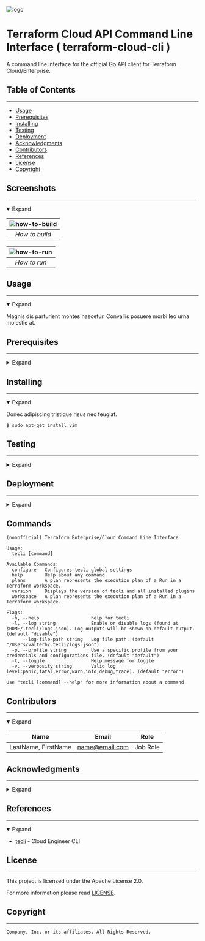 <!--

  ** DO NOT EDIT THIS FILE
  ** 
  ** This file was automatically generated by the [tecli](https://gitlab.aws.dev/devops-aws/terraform-ce-cli)
  ** 1) Make all changes on files under tecli/yaml/*.yaml
  ** 2) Run `tecli template` to rebuild this file
  **
  ** By following this practice we ensure standard and high-quality accross multiple projects.
  ** DO NOT EDIT THIS FILE

-->

![logo](https://images.unsplash.com/photo-1611129164249-582734563f60?crop=entropy&cs=tinysrgb&fit=max&fm=jpg&ixid=MXwxOTEyNTB8MHwxfHJhbmRvbXx8fHx8fHx8&ixlib=rb-1.2.1&q=80&w=1080)



# Terraform Cloud API Command Line Interface  ( terraform-cloud-cli ) 

A command line interface for the official Go API client for Terraform Cloud/Enterprise.

## Table of Contents
---




 - [Usage](#usage) 
 - [Prerequisites](#prerequisites) 
 - [Installing](#installing) 
 - [Testing](#testing) 
 - [Deployment](#deployment) 
 - [Acknowledgments](#acknowledgments) 
 - [Contributors](#contributors) 
 - [References](#references) 
 - [License](#license) 
 - [Copyright](#copyright) 


## Screenshots
---
<details open>
  <summary>Expand</summary>


| ![how-to-build](https://via.placeholder.com/512x256.png) |
|:--:| 
| *How to build* |

| ![how-to-run](https://via.placeholder.com/512x256.png) |
|:--:| 
| *How to run* |

</details>



## Usage
---
<details open>
  <summary>Expand</summary>

Magnis dis parturient montes nascetur.
Convallis posuere morbi leo urna molestie at.
</details>



## Prerequisites
---
<details>
  <summary>Expand</summary>

- [Eget arcu dictum](https://) - Nisi quis eleifend quam adipiscing.Lacus vel facilisis volutpat est velit egestas dui id.

</details>



## Installing
---
<details open>
  <summary>Expand</summary>

Donec adipiscing tristique risus nec feugiat.
```
$ sudo apt-get install vim
```
</details>



## Testing
---
<details>
  <summary>Expand</summary>

Varius morbi enim nunc faucibus a pellentesque.
```
$ app test
```
</details>



## Deployment
---
<details>
  <summary>Expand</summary>

Adipiscing bibendum est ultricies integer.
```
$ app deploy
```
</details>





## Commands
```
(nonofficial) Terraform Enterprise/Cloud Command Line Interface

Usage:
  tecli [command]

Available Commands:
  configure   Configures tecli global settings
  help        Help about any command
  plans       A plan represents the execution plan of a Run in a Terraform workspace.
  version     Displays the version of tecli and all installed plugins
  workspace   A plan represents the execution plan of a Run in a Terraform workspace.

Flags:
  -h, --help                   help for tecli
  -l, --log string             Enable or disable logs (found at $HOME/.tecli/logs.json). Log outputs will be shown on default output. (default "disable")
      --log-file-path string   Log file path. (default "/Users/valterh/.tecli/logs.json")
  -p, --profile string         Use a specific profile from your credentials and configurations file. (default "default")
  -t, --toggle                 Help message for toggle
  -v, --verbosity string       Valid log level:panic,fatal,error,warn,info,debug,trace). (default "error")

Use "tecli [command] --help" for more information about a command.
```




## Contributors
---
<details open>
  <summary>Expand</summary>

|     Name     |         Email        |       Role      |
|:------------:|:--------------------:|:---------------:|
|  LastName, FirstName  |  name@email.com  |  Job Role  |

</details>



## Acknowledgments
---
<details>
  <summary>Expand</summary>

Gratitude for assistance:
  * LastName, FirstName - Job Role


</details>



## References
---
<details open>
  <summary>Expand</summary>

  * [tecli](https://gitlab.aws.dev/devops-aws/terraform-ce-cli) - Cloud Engineer CLI


</details>



## License
---
This project is licensed under the Apache License 2.0.

For more information please read [LICENSE](LICENSE).



## Copyright
---
```
Company, Inc. or its affiliates. All Rights Reserved.
```

